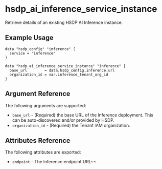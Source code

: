 # hsdp_ai_inference_service_instance

Retrieve details of an existing HSDP AI Inference instance.

## Example Usage

```hcl
data "hsdp_config" "inference" {
  service = "inference"
}

data "hsdp_ai_inference_service_instance" "inference" {
  base_url        = data.hsdp_config.inference.url
  organization_id = var.inference_tenant_org_id
}
```

## Argument Reference

The following arguments are supported:

* `base_url` - (Required) the base URL of the Inference deployment. This can be auto-discovered and/or provided by HSDP.
* `organization_id` - (Required) the Tenant IAM organization.

## Attributes Reference

The following attributes are exported:

* `endpoint` - The Inference endpoint URL~~

